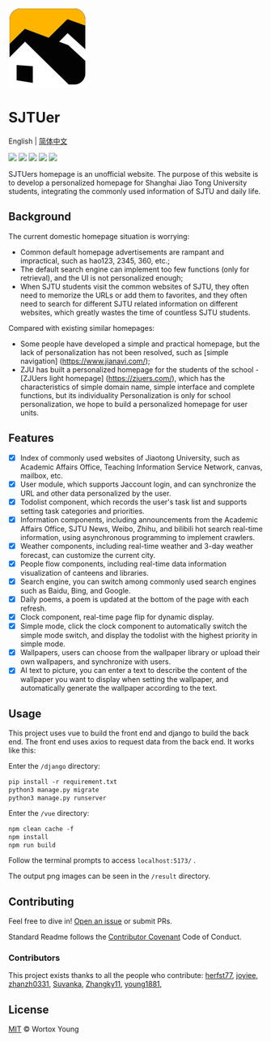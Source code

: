 ![](vue\dist\assets\wz2.png)



# SJTUer
English | [简体中文](README.md)

![](https://img.shields.io/badge/License-MIT-brightgreen.svg) ![](https://img.shields.io/badge/build-passing-brightgreen.svg) ![](https://img.shields.io/badge/Release-Ver2.0-blueviolet.svg) ![](https://img.shields.io/badge/python->=3.8-blue.svg) ![](https://img.shields.io/badge/Node.js->=16.0.0-blue.svg) 

SJTUers homepage is an unofficial website. The purpose of this website is to develop a personalized homepage for Shanghai Jiao Tong University students, integrating the commonly used information of SJTU and daily life.

## Background
The current domestic homepage situation is worrying:
- Common default homepage advertisements are rampant and impractical, such as hao123, 2345, 360, etc.;
- The default search engine can implement too few functions (only for retrieval), and the UI is not personalized enough;
- When SJTU students visit the common websites of SJTU, they often need to memorize the URLs or add them to favorites, and they often need to search for different SJTU related information on different websites, which greatly wastes the time of countless SJTU students.

Compared with existing similar homepages:
- Some people have developed a simple and practical homepage, but the lack of personalization has not been resolved, such as [simple navigation] (https://www.jianavi.com/);
- ZJU has built a personalized homepage for the students of the school - [ZJUers light homepage] (https://zjuers.com/), which has the characteristics of simple domain name, simple interface and complete functions, but its individuality Personalization is only for school personalization, we hope to build a personalized homepage for user units.

## Features

- [x] Index of commonly used websites of Jiaotong University, such as Academic Affairs Office, Teaching Information Service Network, canvas, mailbox, etc.
- [x] User module, which supports Jaccount login, and can synchronize the URL and other data personalized by the user.
- [x] Todolist component, which records the user's task list and supports setting task categories and priorities.
- [x] Information components, including announcements from the Academic Affairs Office, SJTU News, Weibo, Zhihu, and bilibili hot search real-time information, using asynchronous programming to implement crawlers.
- [x] Weather components, including real-time weather and 3-day weather forecast, can customize the current city.
- [x] People flow components, including real-time data information visualization of canteens and libraries.
- [x] Search engine, you can switch among commonly used search engines such as Baidu, Bing, and Google.
- [x] Daily poems, a poem is updated at the bottom of the page with each refresh.
- [x] Clock component, real-time page flip for dynamic display.
- [x] Simple mode, click the clock component to automatically switch the simple mode switch, and display the todolist with the highest priority in simple mode.
- [x] Wallpapers, users can choose from the wallpaper library or upload their own wallpapers, and synchronize with users.
- [x] AI text to picture, you can enter a text to describe the content of the wallpaper you want to display when setting the wallpaper, and automatically generate the wallpaper according to the text.

## Usage

This project uses vue to build the front end and django to build the back end. The front end uses axios to request data from the back end. It works like this:

Enter the `/django` directory:
```
pip install -r requirement.txt
python3 manage.py migrate
python3 manage.py runserver
```

Enter the `/vue` directory:
```
npm clean cache -f
npm install
npm run build
```

Follow the terminal prompts to access `localhost:5173/` .

The output png images can be seen in the `/result` directory.

## Contributing

Feel free to dive in! [Open an issue](https://github.com/young1881/SJTUer/issues/new) or submit PRs.

Standard Readme follows the [Contributor Covenant](http://contributor-covenant.org/version/1/3/0/) Code of Conduct.

### Contributors
This project exists thanks to all the people who contribute: 
[herfst77](https://github.com/young1881/herfst77), [joyiee](https://github.com/young1881/joyiee), [zhanzh0331](https://github.com/young1881/zhanzh0331), [Suvanka](https://github.com/young1881/Suvanka), [Zhangky11](https://github.com/young1881/Zhangky11), [young1881](https://github.com/young1881/young1881),

## License
[MIT](LICENSE) &copy; Wortox Young